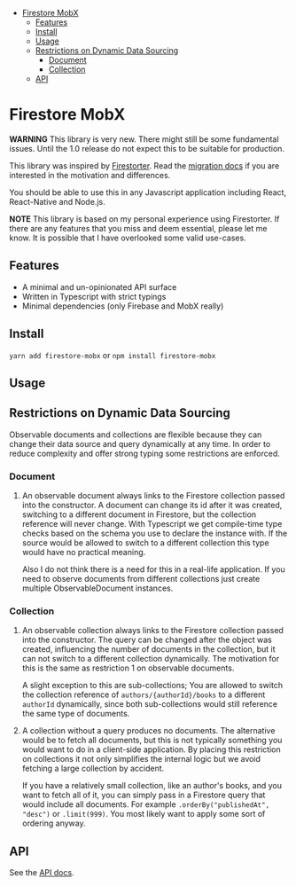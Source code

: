 - [Firestore MobX](#Firestore-MobX)
  - [Features](#Features)
  - [Install](#Install)
  - [Usage](#Usage)
  - [Restrictions on Dynamic Data Sourcing](#Restrictions-on-Dynamic-Data-Sourcing)
    - [Document](#Document)
    - [Collection](#Collection)
  - [API](#API)

# Firestore MobX

**WARNING** This library is very new. There might still be some fundamental
issues. Until the 1.0 release do not expect this to be suitable for production.

This library was inspired by
[Firestorter](https://github.com/IjzerenHein/firestorter). Read the [migration
docs](/docs/migrate-from-firestorter.md) if you are interested in the motivation
and differences.

You should be able to use this in any Javascript application including React,
React-Native and Node.js.

**NOTE** This library is based on my personal experience using Firestorter. If
there are any features that you miss and deem essential, please let me know. It
is possible that I have overlooked some valid use-cases.

## Features

- A minimal and un-opinionated API surface
- Written in Typescript with strict typings
- Minimal dependencies (only Firebase and MobX really)

## Install

`yarn add firestore-mobx` or `npm install firestore-mobx`

## Usage

## Restrictions on Dynamic Data Sourcing

Observable documents and collections are flexible because they can change their
data source and query dynamically at any time. In order to reduce complexity and
offer strong typing some restrictions are enforced.

### Document

1. An observable document always links to the Firestore collection passed into
   the constructor. A document can change its id after it was created, switching
   to a different document in Firestore, but the collection reference will never
   change. With Typescript we get compile-time type checks based on the schema
   you use to declare the instance with. If the source would be allowed to
   switch to a different collection this type would have no practical meaning.

   Also I do not think there is a need for this in a real-life application. If
   you need to observe documents from different collections just create multiple
   ObservableDocument instances.

### Collection

1. An observable collection always links to the Firestore collection passed into
   the constructor. The query can be changed after the object was created,
   influencing the number of documents in the collection, but it can not switch
   to a different collection dynamically. The motivation for this is the same as
   restriction 1 on observable documents.

   A slight exception to this are sub-collections; You are allowed to switch the
   collection reference of `authors/{authorId}/books` to a different `authorId`
   dynamically, since both sub-collections would still reference the same type
   of documents.

2. A collection without a query produces no documents. The alternative would be
   to fetch all documents, but this is not typically something you would want to
   do in a client-side application. By placing this restriction on collections
   it not only simplifies the internal logic but we avoid fetching a large
   collection by accident.

   If you have a relatively small collection, like an author's books, and you
   want to fetch all of it, you can simply pass in a Firestore query that would
   include all documents. For example `.orderBy("publishedAt", "desc")` or
   `.limit(999)`. You most likely want to apply some sort of ordering anyway.

## API

See the [API docs](/docs/api.md).
